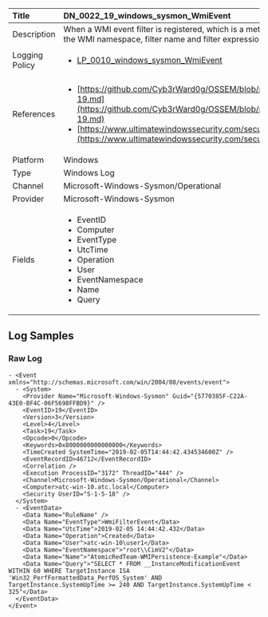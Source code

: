 | Title          | DN_0022_19_windows_sysmon_WmiEvent                                                                                                      |
|:---------------|:-----------------------------------------------------------------------------------------------------------------|
| Description    | When a WMI event filter is registered, which is a method used by malware to  execute, this event logs the WMI namespace, filter name and filter expression                                                                                                |
| Logging Policy | <ul><li>[LP_0010_windows_sysmon_WmiEvent](../Logging_Policies/LP_0010_windows_sysmon_WmiEvent.md)</li></ul> |
| References     | <ul><li>[https://github.com/Cyb3rWard0g/OSSEM/blob/master/data_dictionaries/windows/sysmon/event-19.md](https://github.com/Cyb3rWard0g/OSSEM/blob/master/data_dictionaries/windows/sysmon/event-19.md)</li><li>[https://www.ultimatewindowssecurity.com/securitylog/encyclopedia/event.aspx?eventid=90019](https://www.ultimatewindowssecurity.com/securitylog/encyclopedia/event.aspx?eventid=90019)</li></ul>                                  |
| Platform       | Windows   |
| Type           | Windows Log 		|
| Channel        | Microsoft-Windows-Sysmon/Operational    |
| Provider       | Microsoft-Windows-Sysmon   |
| Fields         | <ul><li>EventID</li><li>Computer</li><li>EventType</li><li>UtcTime</li><li>Operation</li><li>User</li><li>EventNamespace</li><li>Name</li><li>Query</li></ul>                                               |


## Log Samples

### Raw Log

```
- <Event xmlns="http://schemas.microsoft.com/win/2004/08/events/event">
  - <System>
    <Provider Name="Microsoft-Windows-Sysmon" Guid="{5770385F-C22A-43E0-BF4C-06F5698FFBD9}" /> 
    <EventID>19</EventID> 
    <Version>3</Version> 
    <Level>4</Level> 
    <Task>19</Task> 
    <Opcode>0</Opcode> 
    <Keywords>0x8000000000000000</Keywords> 
    <TimeCreated SystemTime="2019-02-05T14:44:42.434534600Z" /> 
    <EventRecordID>46712</EventRecordID> 
    <Correlation /> 
    <Execution ProcessID="3172" ThreadID="444" /> 
    <Channel>Microsoft-Windows-Sysmon/Operational</Channel> 
    <Computer>atc-win-10.atc.local</Computer> 
    <Security UserID="S-1-5-18" /> 
  </System>
  - <EventData>
    <Data Name="RuleName" /> 
    <Data Name="EventType">WmiFilterEvent</Data> 
    <Data Name="UtcTime">2019-02-05 14:44:42.432</Data> 
    <Data Name="Operation">Created</Data> 
    <Data Name="User">atc-win-10\user1</Data> 
    <Data Name="EventNamespace">"root\\CimV2"</Data> 
    <Data Name="Name">"AtomicRedTeam-WMIPersistence-Example"</Data> 
    <Data Name="Query">"SELECT * FROM __InstanceModificationEvent WITHIN 60 WHERE TargetInstance ISA 'Win32_PerfFormattedData_PerfOS_System' AND TargetInstance.SystemUpTime >= 240 AND TargetInstance.SystemUpTime < 325"</Data> 
  </EventData>
</Event>

```




